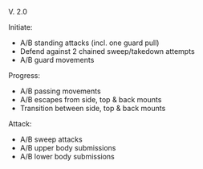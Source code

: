 V. 2.0

Initiate:
* A/B standing attacks (incl. one guard pull)
* Defend against 2 chained sweep/takedown attempts
* A/B guard movements

Progress:
* A/B passing movements
* A/B escapes from side, top & back mounts
* Transition between side, top & back mounts

Attack:
* A/B sweep attacks
* A/B upper body submissions
* A/B lower body submissions